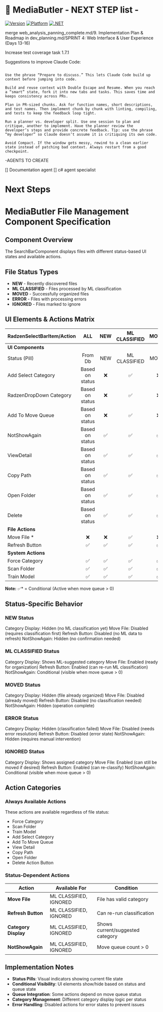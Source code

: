 # 🎩 MediaButler - NEXT STEP list -


[![Version](https://img.shields.io/badge/version-1.0.2-blue.svg)]()
[![Platform](https://img.shields.io/badge/platform-ARM32%20|%20x64-green.svg)]()
[![.NET](https://img.shields.io/badge/.NET-8.0-purple.svg)]()

merge web_analysis_panning_complete.md/9. Implementation Plan & Roadmap in dev_planning.md/SPRINT 4: Web Interface & User Experience (Days 13-16)

Increase test coverage task 1.7.1

Suggestions to improve Claude Code:
```

Use the phrase “Prepare to discuss.” This lets Claude Code build up context before jumping into code.

Build and reuse context with Double Escape and Resume. When you reach a “smart” state, fork it into new tabs and tasks. This saves time and keeps consistency across PRs.

Plan in PR-sized chunks. Ask for function names, short descriptions, and test names. Then implement chunk by chunk with linting, compiling, and tests to keep the feedback loop tight.

Run a planner vs. developer split. Use one session to plan and critique, another to implement. Have the planner review the developer’s steps and provide concrete feedback. Tip: use the phrase “my developer” so Claude doesn’t assume it is critiquing its own code.

Avoid Compact. If the window gets messy, rewind to a clean earlier state instead of patching bad context. Always restart from a good checkpoint.
```

-AGENTS TO CREATE

[] Documentation agent
[] c# agent specialist


# Next Steps
# MediaButler File Management Component Specification

## Component Overview

The SearchBarComponent displays files with different status-based UI states and available actions.

## File Status Types

- **NEW** - Recently discovered files
- **ML CLASSIFIED** - Files processed by ML classification
- **MOVED** - Successfully organized files
- **ERROR** - Files with processing errors
- **IGNORED** - Files marked to ignore

## UI Elements & Actions Matrix

| RadzenSelectBarItem/Action |       ALL       |  NEW  | ML CLASSIFIED | MOVED | ERROR | IGNORED |
|----------------------------|:---------------:|:---:|:-------------:|:-----:|:-------:|:-------:|
| **UI Components**          |                 |     |               |       |
| Status (Pill)              |     From Db     | NEW | ML CLASSIFIED | MOVED | ERROR | IGNORED |
| Add Select Category        | Based on status |  ❌  |       ✅       |   ❌   |    ❌    |    ✅    |
| RadzenDropDown Category    | Based on status |  ❌  |       ✅       |   ❌   |    ✅    |    ✅    |
| Add To Move Queue          | Based on status |  ❌  |       ✅       |   ❌   |    ✅    |    ✅    |
| NotShowAgain               | Based on status |  ✅  |       ✅       |   ✅   |    ❌    |    ✅    |
| ViewDetail                 | Based on status |  ✅  |       ✅       |   ✅   |    ✅    |    ✅    |
| Copy Path                  | Based on status |  ✅  |       ✅       |   ✅   |    ✅    |    ✅    |
| Open Folder                | Based on status |  ✅  |       ✅       |   ✅   |    ✅    |    ✅    |
| Delete                     | Based on status |  ✅  |       ✅       |   ✅   |    ✅    |    ✅    |
| **File Actions**           |                 |     |               |       |         |
| Move File *                |        ❌        |  ❌ |       ✅       |   ❌   |    ❌    |    ✅    |
| Refresh Button             |        ✅        |  ✅  |       ✅       |  ✅    |    ✅    |    ✅    |
| **System Actions**         |                 |     |               |       |         |
| Force Category             |        ✅        |  ✅  |       ✅       |   ✅   |    ✅    |    ✅    |
| Scan Folder                |        ✅        |  ✅  |       ✅       |   ✅   |    ✅    |    ✅    |
| Train Model                |        ✅        |  ✅  |       ✅       |   ✅   |    ✅    |    ✅    |


**Note:** ✅* = Conditional (Active when move queue > 0)

## Status-Specific Behavior

### NEW Status

Category Display: Hidden (no ML classification yet)
Move File: Disabled (requires classification first)
Refresh Button: Disabled (no ML data to refresh)
NotShowAgain: Hidden (no confirmation needed)

### ML CLASSIFIED Status
Category Display: Shows ML-suggested category
Move File: Enabled (ready for organization)
Refresh Button: Enabled (can re-run ML classification)
NotShowAgain: Conditional (visible when move queue > 0)

### MOVED Status
Category Display: Hidden (file already organized)
Move File: Disabled (already moved)
Refresh Button: Disabled (no classification needed)
NotShowAgain: Hidden (operation complete)

### ERROR Status
Category Display: Hidden (classification failed)
Move File: Disabled (needs error resolution)
Refresh Button: Disabled (error state)
NotShowAgain: Hidden (requires manual intervention)

### IGNORED Status
Category Display: Shows assigned category
Move File: Enabled (can still be moved if desired)
Refresh Button: Enabled (can re-classify)
NotShowAgain: Conditional (visible when move queue > 0)

## Action Categories

### Always Available Actions
These actions are available regardless of file status:
- Force Category
- Scan Folder
- Train Model
- Add Select Category
- Add To Move Queue
- View Detail
- Copy Path
- Open Folder
- Delete Action Button

### Status-Dependent Actions
| Action | Available For | Condition |
|---|---|---|
| **Move File** | ML CLASSIFIED, IGNORED | File has valid category |
| **Refresh Button** | ML CLASSIFIED, IGNORED | Can re-run classification |
| **Category Display** | ML CLASSIFIED, IGNORED | Shows current/suggested category |
| **NotShowAgain** | ML CLASSIFIED, IGNORED | Move queue count > 0 |

## Implementation Notes

- **Status Pills**: Visual indicators showing current file state
- **Conditional Visibility**: UI elements show/hide based on status and queue state
- **Queue Integration**: Some actions depend on move queue status
- **Category Management**: Different category display logic per status
- **Error Handling**: Disabled actions for error states to prevent issues